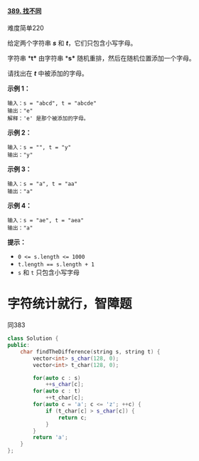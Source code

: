 #### [389. 找不同](https://leetcode-cn.com/problems/find-the-difference/)

难度简单220

给定两个字符串 ***s*** 和 ***t***，它们只包含小写字母。

字符串 ***t\*** 由字符串 ***s\*** 随机重排，然后在随机位置添加一个字母。

请找出在 ***t*** 中被添加的字母。

 

**示例 1：**

```
输入：s = "abcd", t = "abcde"
输出："e"
解释：'e' 是那个被添加的字母。
```

**示例 2：**

```
输入：s = "", t = "y"
输出："y"
```

**示例 3：**

```
输入：s = "a", t = "aa"
输出："a"
```

**示例 4：**

```
输入：s = "ae", t = "aea"
输出："a"
```

 

**提示：**

- `0 <= s.length <= 1000`
- `t.length == s.length + 1`
- `s` 和 `t` 只包含小写字母





# 字符统计就行，智障题

同383

```c++
class Solution {
public:
    char findTheDifference(string s, string t) {
        vector<int> s_char(128, 0);
        vector<int> t_char(128, 0);

        for(auto c : s) 
            ++s_char[c];
        for(auto c : t) 
            ++t_char[c];
        for(auto c = 'a'; c <= 'z'; ++c) {
            if (t_char[c] > s_char[c]) {
                return c;
            }
        }
        return 'a';
    }
};
```

